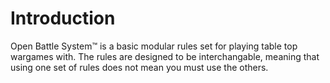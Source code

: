 # Introduction
Open Battle System:tm: is a basic modular rules set for playing table top wargames with. The rules are designed to be interchangable, meaning that using one set of rules does not mean you must use the others.
